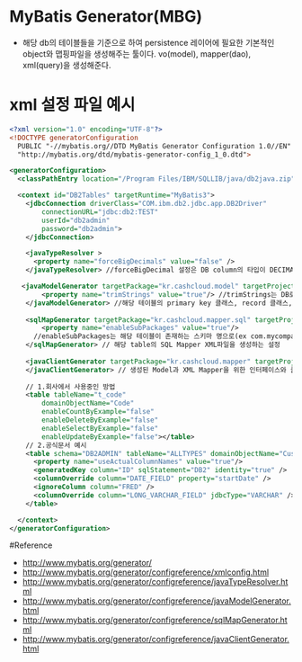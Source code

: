 

# MyBatis Generator(MBG)
- 해당 db의 테이블들을 기준으로 하여 persistence 레이어에 필요한 기본적인 object와 맵핑파일을 생성해주는 툴이다.
vo(model), mapper(dao), xml(query)을 생성해준다.

# xml 설정 파일 예시

~~~xml
<?xml version="1.0" encoding="UTF-8"?>
<!DOCTYPE generatorConfiguration
  PUBLIC "-//mybatis.org//DTD MyBatis Generator Configuration 1.0//EN"
  "http://mybatis.org/dtd/mybatis-generator-config_1_0.dtd">

<generatorConfiguration>
  <classPathEntry location="/Program Files/IBM/SQLLIB/java/db2java.zip" />

  <context id="DB2Tables" targetRuntime="MyBatis3">
    <jdbcConnection driverClass="COM.ibm.db2.jdbc.app.DB2Driver"
        connectionURL="jdbc:db2:TEST"
        userId="db2admin"
        password="db2admin">
    </jdbcConnection>

    <javaTypeResolver >
      <property name="forceBigDecimals" value="false" />
    </javaTypeResolver> //forceBigDecimal 설정은 DB column의 타입이 DECIMAL 혹은 NUMERIC일때 항상 java.math.BigDecimal을 사용하는 설정

   <javaModelGenerator targetPackage="kr.cashcloud.model" targetProject="cashcloud">
    	<property name="trimStrings" value="true"/> //trimStrings는 DB로부터 반환된 character field의 공백을 제거하는 코드를 삽입해준다.
    </javaModelGenerator> //해당 테이블의 primary key 클래스, record 클래스, Query by Example 클래스를 생성하는 설정
    
    <sqlMapGenerator targetPackage="kr.cashcloud.mapper.sql" targetProject="cashcloud/src/main/resources">
    	<property name="enableSubPackages" value="true"/>
      //enableSubPackages는 해당 테이블이 존재하는 스키마 명으로(ex com.mycompany.myschema)패키지를 생성한다.
    </sqlMapGenerator> // 해당 table의 SQL Mapper XML파일을 생성하는 설정 
    
    <javaClientGenerator targetPackage="kr.cashcloud.mapper" targetProject="cashcloud" type="XMLMAPPER">
    </javaClientGenerator> // 생성된 Model과 XML Mapper을 위한 인터페이스와 클래스파일을 생성하는 설정
    
    // 1.회사에서 사용중인 방법
    <table tableName="t_code"
        domainObjectName="Code" 
        enableCountByExample="false"
        enableDeleteByExample="false"
        enableSelectByExample="false"
        enableUpdateByExample="false"></table>
    // 2.공식문서 예시      
    <table schema="DB2ADMIN" tableName="ALLTYPES" domainObjectName="Customer" >
      <property name="useActualColumnNames" value="true"/>
      <generatedKey column="ID" sqlStatement="DB2" identity="true" />
      <columnOverride column="DATE_FIELD" property="startDate" />
      <ignoreColumn column="FRED" />
      <columnOverride column="LONG_VARCHAR_FIELD" jdbcType="VARCHAR" />
    </table>

  </context>
</generatorConfiguration>
~~~


#Reference
- http://www.mybatis.org/generator/
- http://www.mybatis.org/generator/configreference/xmlconfig.html
- http://www.mybatis.org/generator/configreference/javaTypeResolver.html
- http://www.mybatis.org/generator/configreference/javaModelGenerator.html
- http://www.mybatis.org/generator/configreference/sqlMapGenerator.html
- http://www.mybatis.org/generator/configreference/javaClientGenerator.html
